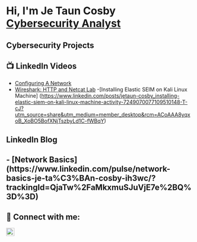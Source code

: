 <h1>Hi, I'm Je Taun Cosby <br/><a href="https://github.com/JRCosby"> <a href="https://www.linkedin.com/in/jetaun-cosby/">Cybersecurity Analyst</a>
  
<h2>Cybersecurity Projects</h2>



<h2>📺 LinkedIn Videos</h2>

- [Configuring A Network](https://www.linkedin.com/posts/jetaun-cosby_cybersecurityjobs-cybersecuritylab-flatiron-activity-7078448446696804352--D5r?utm_source=share&utm_medium=member_desktop)
- [Wireshark: HTTP and Netcat Lab](https://www.linkedin.com/posts/jetaun-cosby_cybersecurity-wireshark-netcat-activity-7093809342868586496-KT-U?utm_source=share&utm_medium=member_desktop)
-[Installing Elastic SEIM on Kali Linux Machine] (https://www.linkedin.com/posts/jetaun-cosby_installing-elastic-siem-on-kali-linux-machine-activity-7249070077109510148-T-cJ?utm_source=share&utm_medium=member_desktop&rcm=ACoAAA8yqxoB_XoBO5BofXNjTszbyLd1C-fWBqY)

<h2> LinkedIn Blog<h2>
  - [Network Basics] (https://www.linkedin.com/pulse/network-basics-je-ta%C3%BAn-cosby-ih3wc/?trackingId=QjaTw%2FaMkxmuSJuVjE7e%2BQ%3D%3D)
  
<h2> 🤳 Connect with me:</h2>


[<img align="left" alt="JeTaun Cosby | LinkedIn" width="22px" src="https://cdn.jsdelivr.net/npm/simple-icons@v3/icons/linkedin.svg" />][linkedin]


[linkedin]: https://linkedin.com/in/jetaun-cosby
